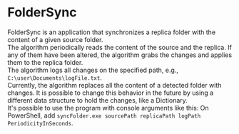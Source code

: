 # FolderSync
FolderSync is an application that synchronizes a replica folder with the content of a given source folder.  
The algorithm periodically reads the content of the source and the replica. If any of them have been altered, the algorithm grabs the changes and applies them to the replica folder.  
The algorithm logs all changes on the specified path, e.g., `C:\user\Documents\logFile.txt`.  
Currently, the algorithm replaces all the content of a detected folder with changes. It is possible to change this behavior in the future by using a different data structure to hold the changes, like a Dictionary.  
It's possible to use the program with console arguments like this: On PowerShell, add `syncFolder.exe sourcePath replicaPath logPath PeriodicityInSeconds`.
